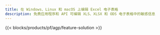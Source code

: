 ```yaml
---
title: 在 Windows、Linux 和 macOS 上编辑 Excel 电子表格
description: 免费应用程序和 API 可编辑 XLS、XLSX 和 ODS 电子表格中的敏感信息
---
```

{{< blocks/products/pf/agp/feature-solution >}} 


